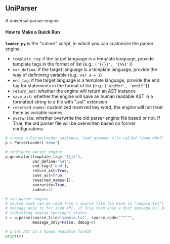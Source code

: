 ## UniParser

A universal parser engine

#### How to Make a Quick Run
**`loader.py`** is the "runner" script, in which you can customize the parser engine:
- `template_tag`: if the target language is a template language, provide template tags in the format of list (e.g.: `['{{}}', '{%%}']`)
- `var_define`: if the target language is a template language, provide the way of definining variable (e.g.: `var a = 1`)
- `end_tag`: if the target language is a template language, provide the end tag for statements in the format of list (e.g.: `['endfor', 'endif']`)
- `return_ast`: whether the engine will return an AST instance
- `save_ast`: whether the engine will save an human readable AST in a formatted string to a file with ".ast" extension
- `reserved_names`: customized reserved key word, the engine will not treat them as variable names
- `overwrite`: whether overwrite the old parser engine file based or not. If True, the old parser file will be overwriten based on former configurations

```python
# create a ParserLoader instance, load grammar file called "demo.ebnf" in folder "grammars"
p = ParserLoader('demo')

# configure parser engine
p.generator(template_tag=['{{}}'],
            var_define='let',
            end_tag=['end'],
            return_ast=True,
            save_ast=True,
            reserved_names=[],
            overwrite=True,
            indent=4)

# run parser engine
# source code can be read from a source file (in here is "sample.txt") or a string
# message_only is for Json API, if True then only a dict message wil be returned, for
# indicating engine running's status
r = p.parse(source_file='sample.txt', source_code="""""",
            message_only=False, debug=0)

# print AST in a human readable format
print(r)
```
